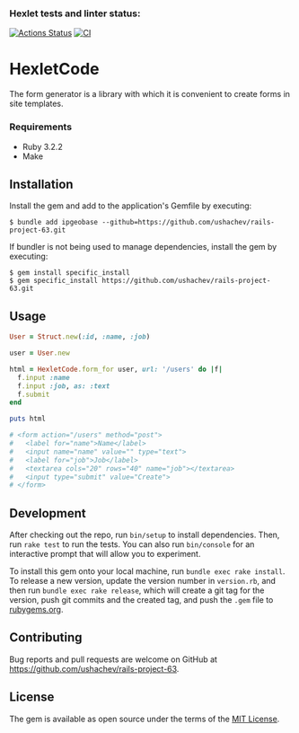 ### Hexlet tests and linter status:
[![Actions Status](https://github.com/ushachev/rails-project-63/workflows/hexlet-check/badge.svg)](https://github.com/ushachev/rails-project-63/actions)
[![CI](https://github.com/ushachev/rails-project-63/actions/workflows/main.yml/badge.svg)](https://github.com/ushachev/rails-project-63/actions/workflows/main.yml)

# HexletCode

The form generator is a library with which it is convenient to create forms in site templates.

### Requirements

- Ruby 3.2.2
- Make

## Installation

Install the gem and add to the application's Gemfile by executing:

    $ bundle add ipgeobase --github=https://github.com/ushachev/rails-project-63.git

If bundler is not being used to manage dependencies, install the gem by executing:

    $ gem install specific_install
    $ gem specific_install https://github.com/ushachev/rails-project-63.git

## Usage

```ruby
User = Struct.new(:id, :name, :job)

user = User.new

html = HexletCode.form_for user, url: '/users' do |f|
  f.input :name
  f.input :job, as: :text
  f.submit
end

puts html

# <form action="/users" method="post">
#   <label for="name">Name</label>
#   <input name="name" value="" type="text">
#   <label for="job">Job</label>
#   <textarea cols="20" rows="40" name="job"></textarea>
#   <input type="submit" value="Create">
# </form>
```

## Development

After checking out the repo, run `bin/setup` to install dependencies. Then, run `rake test` to run the tests. You can also run `bin/console` for an interactive prompt that will allow you to experiment.

To install this gem onto your local machine, run `bundle exec rake install`. To release a new version, update the version number in `version.rb`, and then run `bundle exec rake release`, which will create a git tag for the version, push git commits and the created tag, and push the `.gem` file to [rubygems.org](https://rubygems.org).

## Contributing

Bug reports and pull requests are welcome on GitHub at https://github.com/ushachev/rails-project-63.

## License

The gem is available as open source under the terms of the [MIT License](https://opensource.org/licenses/MIT).
